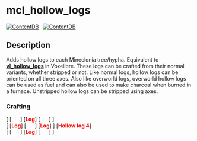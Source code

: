 # mcl_hollow_logs
[![ContentDB](https://content.minetest.net/packages/dougsouza26/mcl_hollow_logs/shields/title/)](https://content.minetest.net/packages/dougsouza26/mcl_hollow_logs/) &nbsp; [![ContentDB](https://content.minetest.net/packages/dougsouza26/mcl_hollow_logs/shields/downloads/)](https://content.minetest.net/packages/dougsouza26/mcl_hollow_logs/)

## Description
Adds hollow logs to each Mineclonia tree/hypha. Equivalent to [**vl_hollow_logs**](https://git.minetest.land/VoxeLibre/VoxeLibre/src/branch/master/mods/ITEMS/vl_hollow_logs) in Voxelibre. These logs can be crafted from their normal variants, whether stripped or not. Like normal logs, hollow logs can be oriented on all three axes. Also like overworld logs, overworld hollow logs can be used as fuel and can also be used to make charcoal when burned in a furnace. Unstripped hollow logs can be stripped using axes.

### Crafting
[ \[&nbsp; &nbsp; &nbsp; \] \[<span style="color:red">**Log**</span>\] \[&nbsp; &nbsp; &nbsp; \] ] <br>
[ \[<span style="color:red">**Log**</span>\] \[&nbsp; &nbsp; &nbsp; \] \[<span style="color:red">**Log**</span>\] ] [<span style="color:red">**Hollow log 4**</span>] <br>
[ \[&nbsp; &nbsp; &nbsp; \] \[<span style="color:red">**Log**</span>\] \[&nbsp; &nbsp; &nbsp; \] ] <br>
